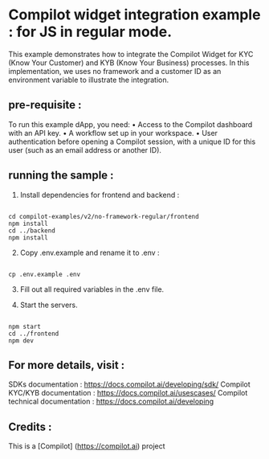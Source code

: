 Compilot widget integration example : for JS in regular mode. 
===========================================================

This example demonstrates how to integrate the Compilot Widget for KYC (Know Your Customer) and KYB (Know Your Business) processes. In this implementation, we uses no framework and a customer ID as an environment variable to illustrate the integration.

## pre-requisite :

To run this example dApp, you need:
	•	Access to the Compilot dashboard with an API key.
	•	A workflow set up in your workspace.
	•	User authentication before opening a Compilot session, with a unique ID for this user (such as an email address or another ID).



## running the sample :

1. Install dependencies for frontend and backend :

~~~~

cd compilot-examples/v2/no-framework-regular/frontend 
npm install
cd ../backend
npm install

~~~~

2) Copy .env.example and rename it to .env :

~~~~

cp .env.example .env 

~~~~

3) Fill out all required variables in the .env file.

4) Start the servers.

~~~~

npm start
cd ../frontend
npm dev

~~~~

## For more details, visit : 

SDKs documentation : https://docs.compilot.ai/developing/sdk/
Compilot KYC/KYB documentation : https://docs.compilot.ai/usescases/
Compilot technical documentation :   https://docs.compilot.ai/developing

## Credits :

This is a [Compilot] (https://compilot.ai) project